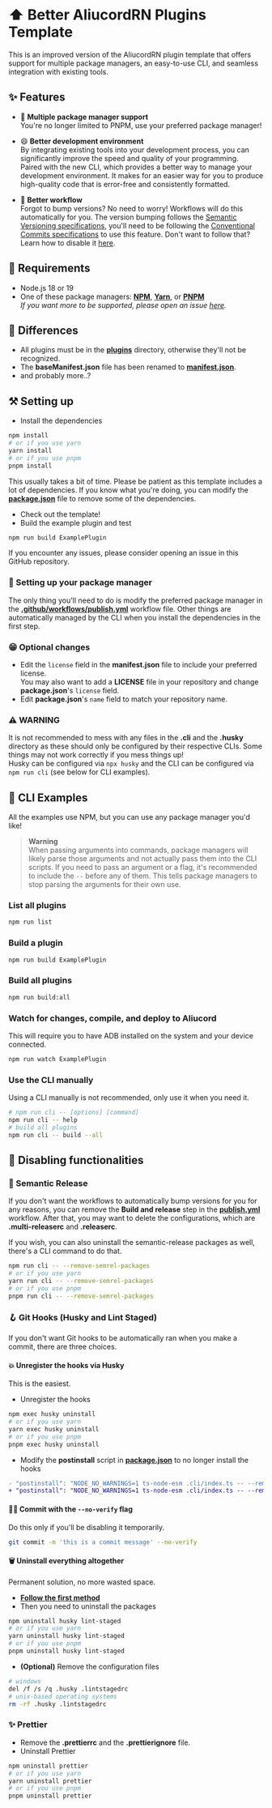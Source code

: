 # ⬆️ Better AliucordRN Plugins Template
This is an improved version of the AliucordRN plugin template that offers support for multiple package managers, an easy-to-use CLI, and seamless integration with existing tools.

## ✨ Features
  - 👥 **Multiple package manager support**  
You're no longer limited to PNPM, use your preferred package manager!

  - 😄 **Better development environment**  
By integrating existing tools into your development process, you can significantly improve the speed and quality of your programming.  
Paired with the new CLI, which provides a better way to manage your development environment. It makes for an easier way for you to produce high-quality code that is error-free and consistently formatted.

  - 🤖 **Better workflow**  
Forgot to bump versions? No need to worry! Workflows will do this automatically for you. The version bumping follows the [Semantic Versioning specifications](https://semver.org), you'll need to be following the [Conventional Commits specifications](https://www.conventionalcommits.org) to use this feature. Don't want to follow that? Learn how to disable it [here](#-semantic-release).

## 🛑 Requirements
  - Node.js 18 or 19
  - One of these package managers: [**NPM**](https://npmjs.com/package/npm), [**Yarn**](https://npmjs.com/package/yarn), or [**PNPM**](https://npmjs.com/package/pnpm)  
*If you want more to be supported, please open an issue [here](https://github.com/PalmDevs/better-aliucordrn-plugin-template).*

## 👀 Differences
  - All plugins must be in the [**plugins**](./plugins/) directory, otherwise they'll not be recognized.
  - The **baseManifest.json** file has been renamed to [**manifest.json**](./manifest.json).
  - and probably more..?

## ⚒️ Setting up
  - Install the dependencies
```sh
npm install
# or if you use yarn
yarn install
# or if you use pnpm
pnpm install
```
This usually takes a bit of time. Please be patient as this template includes a lot of dependencies. If you know what you're doing, you can modify the [**package.json**](./package.json) file to remove some of the dependencies.

  - Check out the template!
  - Build the example plugin and test
```sh
npm run build ExamplePlugin
```

If you encounter any issues, please consider opening an issue in this GitHub repository.

### 👤 Setting up your package manager
The only thing you'll need to do is modify the preferred package manager in the [**.github/workflows/publish.yml**](./.github/workflows/publish.yml) workflow file. Other things are automatically managed by the CLI when you install the dependencies in the first step.

### 😁 Optional changes
  - Edit the `license` field in the **manifest.json** file to include your preferred license.  
You may also want to add a **LICENSE** file in your repository and change **package.json**'s `license` field.
  - Edit **package.json**'s `name` field to match your repository name.

### ⚠️ WARNING
It is not recommended to mess with any files in the **.cli** and the **.husky** directory as these should only be configured by their respective CLIs. Some things may not work correctly if you mess things up!  
Husky can be configured via `npx husky` and the CLI can be configured via `npm run cli` (see below for CLI examples).

## 📄 CLI Examples
All the examples use NPM, but you can use any package manager you'd like!

> **Warning**  
> When passing arguments into commands, package managers will likely parse those arguments and not actually pass them into the CLI scripts.
> If you need to pass an argument or a flag, it's recommended to include the `--` before any of them. This tells package managers to stop parsing the arguments for their own use.

### List all plugins
```sh
npm run list
```

### Build a plugin
```sh
npm run build ExamplePlugin
```

### Build all plugins
```sh
npm run build:all
```

### Watch for changes, compile, and deploy to Aliucord 
This will require you to have ADB installed on the system and your device connected.
```sh
npm run watch ExamplePlugin
```

### Use the CLI manually
Using a CLI manually is not recommended, only use it when you need it.
```sh
# npm run cli -- [options] [command]
npm run cli -- help
# build all plugins
npm run cli -- build --all
```

## 🚫 Disabling functionalities

### 🤖 Semantic Release
If you don't want the workflows to automatically bump versions for you for any reasons, you can remove the **Build and release** step in the **[publish.yml](./.github/workflows/publish.yml)** workflow. After that, you may want to delete the configurations, which are **.multi-releaserc** and **.releaserc**.  

If you wish, you can also uninstall the semantic-release packages as well, there's a CLI command to do that.
```sh
npm run cli -- --remove-semrel-packages
# or if you use yarn
yarn run cli -- --remove-semrel-packages
# or if you use pnpm
pnpm run cli -- --remove-semrel-packages
```

### 🪝 Git Hooks (Husky and Lint Staged)
If you don't want Git hooks to be automatically ran when you make a commit, there are three choices.

#### 💥 Unregister the hooks via Husky
This is the easiest.
  - Unregister the hooks
```sh
npm exec husky uninstall
# or if you use yarn
yarn exec husky uninstall
# or if you use pnpm
pnpm exec husky uninstall
```
  - Modify the **postinstall** script in **[package.json](./package.json)** to no longer install the hooks
```diff
- "postinstall": "NODE_NO_WARNINGS=1 ts-node-esm .cli/index.ts -- --remove-pm-junk; husky install"
+ "postinstall": "NODE_NO_WARNINGS=1 ts-node-esm .cli/index.ts -- --remove-pm-junk"
```

#### 🙅‍♂️ Commit with the `--no-verify` flag
Do this only if you'll be disabling it temporarily.
```sh
git commit -m 'this is a commit message' --no-verify
```

#### 🗑️ Uninstall everything altogether
Permanent solution, no more wasted space.
  - [**Follow the first method**](#-unregister-the-hooks-via-husky)
  - Then you need to uninstall the packages
```sh
npm uninstall husky lint-staged
# or if you use yarn
yarn uninstall husky lint-staged
# or if you use pnpm
pnpm uninstall husky lint-staged
```

  - **(Optional)** Remove the configuration files
```sh
# windows
del /f /s /q .husky .lintstagedrc
# unix-based operating systems
rm -rf .husky .lintstagedrc
```

### ✨ Prettier
  - Remove the **.prettierrc** and the **.prettierignore** file.
  - Uninstall Prettier
```sh
npm uninstall prettier
# or if you use yarn
yarn uninstall prettier
# or if you use pnpm
pnpm uninstall prettier
```